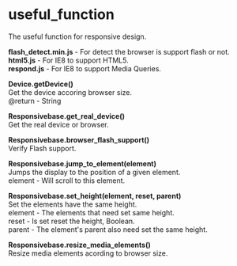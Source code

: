 # useful_function
The useful function for responsive design.

<strong>flash_detect.min.js</strong> - For detect the browser is support flash or not.<br />
<strong>html5.js</strong> - For IE8 to support HTML5.<br />
<strong>respond.js</strong> - For IE8 to support Media Queries.

<strong>Device.getDevice()</strong><br />
Get the device accoring browser size.<br />
@return - String

<strong>Responsivebase.get_real_device()</strong><br />
Get the real device or browser.

<strong>Responsivebase.browser_flash_support()</strong><br />
Verify Flash support.

<strong>Responsivebase.jump_to_element(element)</strong><br />
Jumps the display to the position of a given element.<br />
element - Will scroll to this element.

<strong>Responsivebase.set_height(element, reset, parent)</strong><br />
Set the elements have the same height.<br />
element - The elements that need set same height.<br />
reset   - Is set reset the height, Boolean.<br />
parent  - The element's parent also need set the same height.

<strong>Responsivebase.resize_media_elements()</strong><br />
Resize media elements acording to browser size.

